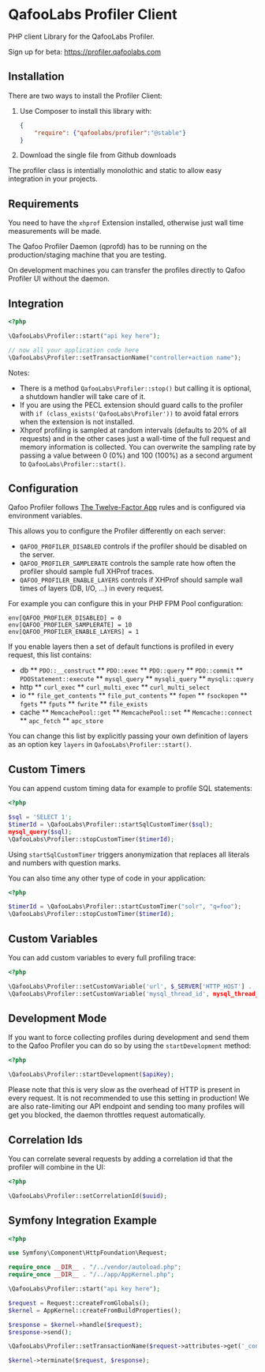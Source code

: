 # QafooLabs Profiler Client

PHP client Library for the QafooLabs Profiler.

Sign up for beta: https://profiler.qafoolabs.com

## Installation

There are two ways to install the Profiler Client:

1. Use Composer to install this library with:

   ```json
   {
       "require": {"qafoolabs/profiler":"@stable"}
   }
   ```

2. Download the single file from Github downloads

The profiler class is intentially monolothic and static to allow easy
integration in your projects.

## Requirements

You need to have the `xhprof` Extension installed, otherwise just wall time
measurements will be made.

The Qafoo Profiler Daemon (qprofd) has to be running on the production/staging
machine that you are testing.

On development machines you can transfer the profiles directly to Qafoo Profiler UI
without the daemon.

## Integration

```php
<?php

\QafooLabs\Profiler::start("api key here");

// now all your application code here
\QafooLabs\Profiler::setTransactionName("controller+action name");
```
Notes:

- There is a method `QafooLabs\Profiler::stop()` but calling it is optional, a
  shutdown handler will take care of it.
- If you are using the PECL extension should guard calls to the profiler with `if (class_exists('QafooLabs\Profiler'))`
  to avoid fatal errors when the extension is not installed.
- Xhprof profiling is sampled at random intervals (defaults to 20% of all requests)
  and in the other cases just a wall-time of the full request and memory information
  is collected. You can overwrite the sampling rate by passing a value between 0 (0%) and 100 (100%) as a second
  argument to `QafooLabs\Profiler::start()`.

## Configuration

Qafoo Profiler follows [The Twelve-Factor App](http://12factor.net/) rules and is configured
via environment variables.

This allows you to configure the Profiler differently on each server:

- `QAFOO_PROFILER_DISABLED` controls if the profiler should be disabled on the server.
- `QAFOO_PROFILER_SAMPLERATE` controls the sample rate how often the profiler should sample full XHProf traces.
- `QAFOO_PROFILER_ENABLE_LAYERS` controls if XHProf should sample wall times of layers (DB, I/O, ...) in every request.

For example you can configure this in your PHP FPM Pool configuration:

    env[QAFOO_PROFILER_DISABLED] = 0
    env[QAFOO_PROFILER_SAMPLERATE] = 10
    env[QAFOO_PROFILER_ENABLE_LAYERS] = 1

If you enable layers then a set of default functions is profiled in every request, this list contains:

* db
** `PDO::__construct`
** `PDO::exec`
** `PDO::query`
** `PDO::commit`
** `PDOStatement::execute`
** `mysql_query`
** `mysqli_query`
** `mysqli::query`
* http
** `curl_exec`
** `curl_multi_exec`
** `curl_multi_select`
* io
** `file_get_contents`
** `file_put_contents`
** `fopen`
** `fsockopen`
** `fgets`
** `fputs`
** `fwrite`
** `file_exists`
* cache
** `MemcachePool::get`
** `MemcachePool::set`
** `Memcache::connect`
** `apc_fetch`
** `apc_store`

You can change this list by explicitly passing your own definition of layers as
an option key `layers` in `QafooLabs\Profiler::start()`.

## Custom Timers

You can append custom timing data for example to profile SQL statements:

```php
<?php

$sql = 'SELECT 1';
$timerId = \QafooLabs\Profiler::startSqlCustomTimer($sql);
mysql_query($sql);
\QafooLabs\Profiler::stopCustomTimer($timerId);
```

Using `startSqlCustomTimer` triggers anonymization that replaces all literals
and numbers with question marks.

You can also time any other type of code in your application:

```php
<?php

$timerId = \QafooLabs\Profiler::startCustomTimer("solr", "q=foo");
\QafooLabs\Profiler::stopCustomTimer($timerId);
```

## Custom Variables

You can add custom variables to every full profiling trace:

```php
<?php

\QafooLabs\Profiler::setCustomVariable('url', $_SERVER['HTTP_HOST'] . '/' . $_SERVER['REQUEST_URI']);
\QafooLabs\Profiler::setCustomVariable('mysql_thread_id', mysql_thread_id());
```

## Development Mode

If you want to force collecting profiles during development and send them to
the Qafoo Profiler you can do so by using the `startDevelopment` method:

```php
<?php

\QafooLabs\Profiler::startDevelopment($apiKey);
```

Please note that this is very slow as the overhead of HTTP is present in every
request. It is not recommended to use this setting in production! We are also
rate-limiting our API endpoint and sending too many profiles will get you
blocked, the daemon throttles request automatically.

## Correlation Ids

You can correlate several requests by adding a correlation id that the profiler
will combine in the UI:

```php
<?php

\QafooLabs\Profiler::setCorrelationId($uuid);
```

## Symfony Integration Example

```php
<?php

use Symfony\Component\HttpFoundation\Request;

require_once __DIR__ . "/../vendor/autoload.php";
require_once __DIR__ . "/../app/AppKernel.php";

\QafooLabs\Profiler::start("api key here");

$request = Request::createFromGlobals();
$kernel = AppKernel::createFromBuildProperties();

$response = $kernel->handle($request);
$response->send();

\QafooLabs\Profiler::setTransactionName($request->attributes->get('_controller', 'notfound'));

$kernel->terminate($request, $response);
```
